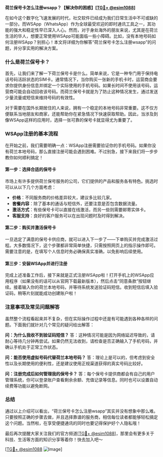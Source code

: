 **荷兰保号卡怎么注册wsapp？【解决你的困惑】[[TG💪+ @esim1088](https://t.me/s/esim1088)]**

在如今这个数字化飞速发展的时代，社交软件已经成为我们日常生活中不可或缺的一部分。而WSApp（WhatsApp）作为全球最受欢迎的即时通讯工具之一，其功能的强大和稳定性早已深入人心。然而，对于身处海外的朋友来说，尤其是在荷兰生活的华人，想要正常使用WSApp可能面临一些小障碍。比如，没有本地号码如何注册WSApp？别担心！本文将详细为你解答“荷兰保号卡怎么注册wsapp”的问题，并分享实用的解决方案。

### 什么是荷兰保号卡？

首先，让我们来了解一下荷兰保号卡是什么。简单来说，它是一种专门用于保持电话号码活跃状态的SIM卡。通常情况下，当你购买一张新的手机卡时，运营商会要求你提供身份信息并绑定一个实际使用的手机号码。如果长时间不使用该号码，运营商可能会自动回收该号码。而荷兰保号卡就是为了防止这种情况发生，通过发送少量流量或短信来维持号码的有效性。

对于需要在国外长期居住的人来说，拥有一个稳定的本地号码非常重要。这不仅方便联系当地朋友和商家，还能帮助你在紧急情况下快速获取帮助。因此，当涉及到像WSApp这样的应用时，选择一张可靠的保号卡就显得尤为重要了。

### WSApp注册的基本流程

在开始之前，我们需要明确一点：WSApp注册需要验证你的手机号码。如果你没有荷兰本地号码，那么直接注册可能会遇到困难。不过别急，接下来我们将一步步教你如何顺利搞定！

#### 第一步：选择合适的保号卡
市场上有许多提供荷兰保号服务的公司，它们提供的产品和服务各有特色。挑选时可以从以下几个方面考虑：
- **价格**：不同服务商的价格差异较大，建议多比较几家。
- **套餐内容**：除了基本的通话与短信外，还要注意是否包含数据流量。
- **激活方式**：有些保号卡可以直接在线激活，而另一些则需要邮寄实体卡。
- **客服支持**：良好的客户服务可以在出现问题时及时得到解决。

#### 第二步：购买并激活保号卡
一旦选定了满意的保号卡供应商，就可以进入下一步了——下单购买并完成激活过程。大多数情况下，这个步骤都非常简单快捷，只需按照网页上的指示操作即可。需要注意的是，在填写个人信息时务必确保真实准确，以免影响后续使用。

#### 第三步：安装WSApp并进行注册
完成上述准备工作后，接下来就是正式注册WSApp啦！打开手机上的WSApp应用程序（如果没有的话可以从官网下载最新版本），然后点击“同意条款”按钮继续。接着输入你的荷兰本地号码，并等待系统发送验证码短信。收到短信后填入验证码，稍等片刻就能成功创建账户啦！

### 注意事项及常见问题解答

虽然整个流程看起来并不复杂，但在实际操作过程中还是有可能遇到各种各样的问题。下面我们就针对几个常见的疑问给出解答：

**问：为什么我收不到验证码短信？**
答：这种情况可能是因为网络延迟导致的，请耐心等待几分钟再尝试。如果仍然无法收到，请检查是否正确输入了手机号码，并确认手机处于正常工作状态。

**问：能否使用虚拟号码代替荷兰本地号码？**
答：理论上是可以的，但考虑到安全性以及长期使用的便利性，还是建议使用正规渠道获得的真实号码比较好。

**问：注册完成后如何管理我的保号卡？**
答：每个保号卡提供商都会有自己的用户管理系统，你可以登录账户查看剩余余额、充值记录等信息。同时也可以设置自动续费等功能以避免断网。

### 总结

通过以上介绍可以看出，“荷兰保号卡怎么注册wsapp”其实并没有想象中那么难。只要按照正确的步骤去做，并且选择靠谱的服务商，相信每位读者都能够轻松搞定这个问题。当然啦，在享受便捷通讯的同时也要记得保护好个人隐私哦！

最后再次提醒大家关注我们的官方频道[[TG💪+ @esim1088](https://t.me/s/esim1088)]，那里会有更多关于科技、生活等方面的知识分享等着你！快去加入吧～

[[TG💪+ @esim1088](https://t.me/s/esim1088) ![Image](https://i.postimg.cc/4NQfJmqS/Snipaste-2025-05-13-00-14-12.png)]
